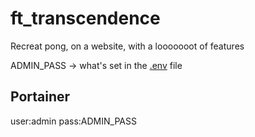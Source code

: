 # ft_transcendence
Recreat pong, on a website, with a looooooot of features

ADMIN_PASS -> what's set in the [.env](./docker/.env) file

## Portainer

user:admin
pass:ADMIN_PASS
